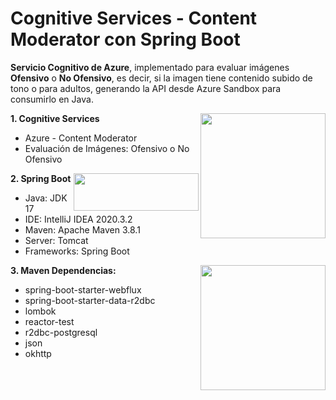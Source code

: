 # Cognitive Services - Content Moderator con Spring Boot
**Servicio Cognitivo de Azure**, implementado para evaluar imágenes **Ofensivo** o **No Ofensivo**, es decir, si la imagen tiene contenido subido de tono o para adultos, generando la API desde Azure Sandbox para consumirlo en Java.

**1. Cognitive Services**
<img src ="https://wakeupandcode.com/wp-content/uploads/2019/08/azure-cognitive-services-bootcamp-event-image.png" align="right" style="width: 200px"/>
- Azure - Content Moderator
- Evaluación de Imágenes: Ofensivo o No Ofensivo

**2. Spring Boot**
<img src ="https://miro.medium.com/v2/resize:fit:716/1*98O4Gb5HLSlmdUkKg1DP1Q.png" align="right" style="height:60px; width: 200px"/>
- Java: JDK 17
- IDE: IntelliJ IDEA 2020.3.2
- Maven: Apache Maven 3.8.1
- Server: Tomcat
- Frameworks: Spring Boot

**3. Maven Dependencias:**
<img src ="https://upload.wikimedia.org/wikipedia/commons/thumb/5/52/Apache_Maven_logo.svg/1280px-Apache_Maven_logo.svg.png" align="right" style="width: 200px"/>
* spring-boot-starter-webflux
* spring-boot-starter-data-r2dbc
* lombok
* reactor-test
* r2dbc-postgresql
* json
* okhttp
